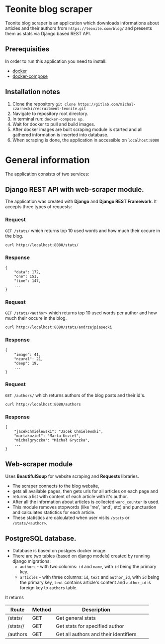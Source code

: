# Teonite blog scraper

Teonite blog scraper is an application which downloads informations about articles and their authors from `https://teonite.com/blog/` and presents them as stats via Django based REST API.

## Prerequisities
In order to run this application you need to install:
- [docker](https://docs.docker.com/install/)
- [docker-compose](https://docs.docker.com/compose/install/)

## Installation notes
1. Clone the repository `git clone https://gitlab.com/michal-czarnecki/recruitment-teonite.git`
2. Navigate to repository root directory.
3. In terminal run: `docker-compose up`.
4. Wait for docker to pull and build images.
5. After docker images are built scraping module is started and all gathered information is inserted into database.
6. When scraping is done, the application in accessible on `localhost:8080`

# General information
The application consists of two services:

## Django REST API with web-scraper module.

The application was created with **Django** and **Django REST Framework**. It accepts three types of requests:

### Request 
`GET /stats/` which returns top 10 used words and how much their occure in the blog.

`curl http://localhost:8080/stats/`
### Response
```
{
    "data": 172,
    "one": 151,
    "time": 147,
    ...
}
```
### Request 
`GET /stats/<author>` which returns top 10 used words per author and how much their occure in the blog.

`curl http://localhost:8080/stats/andrzejpiasecki`
### Response
```
{
    "image": 41,
    "neural": 21,
    "deep": 19,
    ...
}
```
### Request 
`GET /authors/` which returns authors of the blog posts and their id's.

`curl http://localhost:8080/authors`
### Response
```
{
    "jacekchmielewski": "Jacek Chmielewski",
    "martakoziel": "Marta Kozieł",
    "michalgryczka": "Michał Gryczka",
    ...
}
```

## Web-scraper module
Uses **BeautifulSoup** for website scraping and **Requests** libraries.
* The scraper connects to the blog website, 
* gets all available pages, then gets urls for all articles on each page and 
* returns a list with content of each article with it's author.
* After all the information about articles is collected `word_counter` is used.
* This module removes stopwords (like 'me', 'and', etc) and punctuation and calculates statictics for each article. 
* These statistics are calculated when user visits `/stats` or `/stats/<author>`.


## PostgreSQL database.

* Database is based on postgres docker image.
* There are two tables (based on django models) created by running django migrations:
    * `authors` - with two columns: `id` and `name`, with `id` being the primary key.
    * `articles` - with three columns: `id`, `text` and `author_id`, with `id` being the    primary key, `text` contains article's content and `author_id` is foreign key to `authors` table. 


It returns

| Route              | Method | Description                           |   |   |
|--------------------|--------|---------------------------------------|---|---|
| /stats/            | GET    | Get general stats                     |   |   |
| /stats/<author>/   | GET    | Get stats for specified author        |   |   |
| /authors           | GET    | Get all authors and their identifiers |   |   |